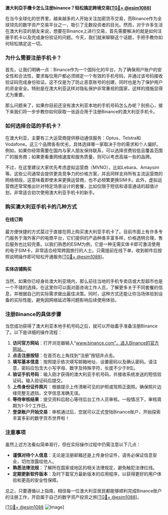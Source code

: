 **澳大利亞手機卡怎么注册binance？轻松搞定跨境交易[[TG💪+ @esim1088](https://t.me/s/esim1088)]**

在当今全球化的世界里，越来越多的人开始关注加密货币交易，而Binance作为全球领先的数字资产交易平台之一，吸引了无数投资者的目光。然而，对于许多生活在澳大利亚的朋友来说，想要在Binance上进行交易，首先需要解决的就是如何注册手机卡以及完成身份验证的问题。今天，我们就来聊聊这个话题，手把手教你如何轻松搞定这一切。

### 为什么需要注册手机卡？

首先，让我们明确一点：Binance作为一个国际化的平台，为了确保用户账户的安全性和合法性，要求每位用户都必须绑定一个有效的手机号码，并通过该号码接收验证码完成身份验证。这不仅是为了防止恶意账号的创建，同时也是为了保护用户的资金安全。特别是在澳大利亚这样对隐私保护非常重视的国家，这样的措施显得尤为重要。

那么问题来了，如果你目前还没有澳大利亚本地的手机号码怎么办呢？别担心，接下来我们将一步步教你如何获取一张适合用于注册Binance的澳大利亚手机卡。

### 如何选择合适的手机卡？

在澳大利亚，主要有三大运营商提供移动通信服务：Optus、Telstra和Vodafone。这三个品牌各有优劣，具体选择哪一家取决于你的需求和个人偏好。例如，如果你经常需要在国内与家人朋友保持联系，可以选择资费较低且覆盖范围广的服务商；如果更看重网络速度和服务质量，则可以考虑高端一些的品牌。

不过，在这里建议大家优先考虑虚拟运营商（MVNO），比如Lebara、Amaysim等。这些公司通常会提供更具竞争力的价格方案，并且同样支持所有主流运营商的网络频段，这意味着即使未来更换运营商，也不必频繁更换SIM卡。此外，虚拟运营商还常常推出针对特定场景设计的套餐，比如仅限于短信和语音通话的超值计划，非常适合初次使用澳大利亚手机卡的新手。

### 购买澳大利亚手机卡的几种方式

#### 在线订购
最方便快捷的方式莫过于直接在网上购买澳大利亚手机卡了。目前市面上有许多专门服务于海外客户的电商平台，它们提供的产品种类丰富多样，价格透明合理，售后服务也比较完善。以我们熟悉的ESIM为例，它是一种无需实体卡即可激活使用的电子SIM卡，非常适合经常跨国旅行的人士。只需提前在线下单，收到邮件后按照说明操作即可轻松开通服务[[TG💪+ @esim1088](https://t.me/s/esim1088)]。

#### 实体店铺购买
当然，如果你已经身处澳大利亚境内，那么前往当地的手机专卖店或大型超市也是一个不错的选择。在这里你可以面对面咨询工作人员，了解更多关于不同套餐的信息，并根据自己的实际需求做出最佳决策。同时，这种方式还能让你当场体验到设备的实际性能，避免因网络延迟等问题影响后续使用体验。

### 注册Binance的具体步骤

当您成功获得了澳大利亚本地手机号码之后，就可以开始着手准备注册Binance了。以下是详细的操作流程：

1. **访问官方网站**：打开浏览器输入“www.binance.com”，进入Binance的官方网站。
2. **点击注册按钮**：在首页右上角找到“注册”按钮并点击。
3. **填写基本信息**：按照提示依次填写邮箱地址、设置密码以及确认密码。请注意，密码应包含大小写字母、数字及特殊字符，长度不少于8位。
4. **验证手机号码**：输入刚才获得的澳大利亚手机号码，并接收系统发送的短信验证码。输入验证码后提交。
5. **上传身份证件照片**：根据提示上传清晰可见的护照或驾照正面照。确保照片边缘完整无遮挡，文字信息准确无误。
6. **等待审核结果**：提交资料后耐心等待后台工作人员审核。一般情况下，审核周期为1-3个工作日。
7. **登录账户开始交易**：审核通过后，您就可以正式登陆Binance账户，开始探索丰富多彩的数字货币世界啦！

### 注意事项

虽然上述方法看似简单易行，但在实际操作过程中仍需注意以下几点：

- **谨慎对待个人信息**：无论是注册邮箱还是上传身份证件，请务必保证信息安全，切勿泄露给他人。
- **熟悉法律法规**：了解所在国家或地区的相关法律规定，避免触犯法律红线。
- **定期更新软件版本**：及时下载官方最新版本的应用程序，以获得更好的用户体验和更高的安全性保障。

总之，只要遵循以上指南，相信每一位澳大利亚居民都能够顺利完成Binance账户的注册工作，开启属于自己的数字资产投资之旅[[TG💪+ @esim1088](https://t.me/s/esim1088)]。

[[TG💪+ @esim1088](https://t.me/s/esim1088) ![Image](https://i.postimg.cc/4NQfJmqS/Snipaste-2025-05-13-00-14-12.png)]